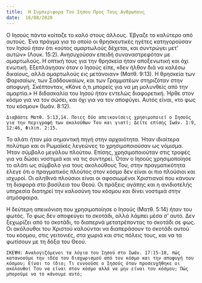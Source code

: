 ```yaml
---
title:  Η Συμπεριφορα Του Ιησου Προς Τους Ανθρωπους
date:  16/08/2020
---
```


Ο Ιησούς πάντα κοίταζε το καλό στους άλλους. Έβγαζε το καλύτερο από αυτούς. Ένα πράγμα για το οποίο οι θρησκευτικές ηγέτες κατηγορούσαν τον Ιησού ήταν ότι «ούτος αμαρτωλούς δέχεται, και συντρώγει μετ’ αυτών» (Λουκ. 15:2). Ανησυχούσαν επειδή συναναστρεφόταν με αμαρτωλούς. Η οπτική τους για την θρησκεία ήταν αποξενωτική και όχι ενωτική. Εξεπλάγησαν όταν ο Ιησούς είπε, «δεν ήλθον διά να καλέσω δικαίους, αλλά αμαρτωλούς εις μετάνοιαν» (Ματθ. 9:13). Η θρησκεία των Φαρισαίων, των Σαδδουκαίων, και των Γραμματέων στηριζόταν στην αποφυγή. Σκέπτονταν, «Κάνε ό,τι μπορείς για να μη μολυνθείς από την αμαρτία.» Η διδασκαλία του Ιησού ήταν εντελώς διαφορετική. Ήρθε στον κόσμο για να τον σώσει, και όχι για να τον αποφύγει. Αυτός είναι, «το φως του κόσμου» (Ιωάν. 8:12).

`Διαβάστε Ματθ. 5:13,14. Ποιες δύο απεικονίσεις χρησιμοποιεί ο Ιησούς για την περιγραφή των ακολούθων Του και γιατί; Δείτε επίσης Ιωάν. 1:9, 12:46, Φιλιπ. 2:15.`

Το αλάτι ήταν μία σημαντική πηγή στην αρχαιότητα. Ήταν ιδιαίτερα πολύτιμο και οι Ρωμαϊκές λεγεώνες το χρησιμοποιούσαν ως νόμισμα. Ήταν σύμβολο μεγάλου πλούτου. Επίσης, χρησιμοποιούταν στις τροφές για να δώσει νοστιμιά και να τις συντηρεί. Όταν ο Ιησούς χρησιμοποίησε το αλάτι ως σύμβολο για τους ακολούθους Του, στην πραγματικότητα έλεγε ότι ο πραγματικός πλούτος στον κόσμο δεν είναι οι πιο πλούσιοι και ισχυροί. Οι αληθινά πλούσιοι είναι οι αφοσιωμένοι Χριστιανοί που κάνουν τη διαφορά στο βασίλειο του Θεού. Οι πράξεις αγάπης και η ανιδιοτελής υπηρεσία διατηρεί την καλοσύνη του κόσμου και δίνει νοστιμιά στην ατμόσφαιρα.

Η δεύτερη απεικόνιση που χρησιμοποίησε ο Ιησούς (Ματθ. 5:14) ήταν του φωτός. Το φως δεν αποφεύγει το σκοτάδι, αλλά λάμπει μέσα σ’ αυτό. Δεν ξεχωρίζει από το σκοτάδι, το διαπερνά μετατρέποντας το σκοτάδι σε φως. Οι ακόλουθοι του Χριστού καλούνται να διαπεράσουν το σκοτάδι αυτού του κόσμου, στις γειτονιές, στα χωριά και στις πόλεις τους, και να τα φωτίσουν με τη δόξα του Θεού.

`ΣΚΕΨΗ: Αναλογιζόμενοι τα λόγια του Ιησού στο Ιωάν. 17:15-18, πώς κατανοούμε την ιδέα του διαχωρισμού από τον κόσμο και την αποφυγή του κόσμου; Είναι το ίδιο; Τι εννοούσε ο Ιησούς όταν προσευχήθηκε οι ακόλουθοί Του να είναι στον κόσμο αλλά να μην είναι του κόσμου; Πώς μπορούμε να το κάνουμε αυτό;`